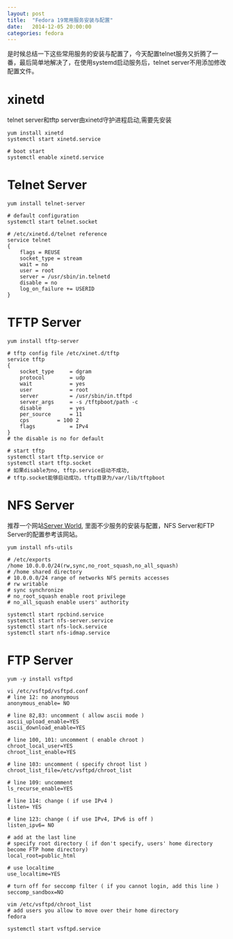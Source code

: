 ```yaml
---
layout: post
title:  "Fedora 19常用服务安装与配置"
date:   2014-12-05 20:00:00
categories: fedora
---
```


是时候总结一下这些常用服务的安装与配置了，今天配置telnet服务又折腾了一番，最后简单地解决了，在使用systemd启动服务后，telnet server不用添加修改配置文件。

xinetd
======
telnet server和tftp server由xinetd守护进程启动,需要先安装

	yum install xinetd
	systemctl start xinetd.service

	# boot start
	systemctl enable xinetd.service

Telnet Server
=============

	yum install telnet-server

	# default configuration
	systemctl start telnet.socket

	# /etc/xinetd.d/telnet reference
	service telnet
	{
		flags = REUSE
		socket_type = stream
		wait = no
		user = root
		server = /usr/sbin/in.telnetd
		disable = no
		log_on_failure += USERID
	}

TFTP Server
===========

	yum install tftp-server

	# tftp config file /etc/xinet.d/tftp
	service tftp
	{
		socket_type		= dgram
		protocol		= udp
		wait			= yes
		user			= root
		server			= /usr/sbin/in.tftpd
		server_args		= -s /tftpboot/path -c
		disable			= yes
		per_source		= 11
		cps			= 100 2
		flags			= IPv4
	}
	# the disable is no for default

	# start tftp
	systemctl start tftp.service or
	systemctl start tftp.socket
	# 如果disable为no, tftp.service启动不成功,
	# tftp.socket能够启动成功，tftp目录为/var/lib/tftpboot

NFS Server
==========
推荐一个网站[Server World][server-world-url], 里面不少服务的安装与配置，NFS Server和FTP Server的配置参考该网站。

[server-world-url]:http://www.server-world.info/en/note?os=Fedora_19&p=nfs&f=1

	yum install nfs-utils

	# /etc/exports
	/home 10.0.0.0/24(rw,sync,no_root_squash,no_all_squash)
	# /home shared directory
	# 10.0.0.0/24 range of networks NFS permits accesses
	# rw writable
	# sync synchronize
	# no_root_squash enable root privilege
	# no_all_squash enable users' authority

	systemctl start rpcbind.service
	systemctl start nfs-server.service
	systemctl start nfs-lock.service
	systemctl start nfs-idmap.service

FTP Server
==========

	yum -y install vsftpd

	vi /etc/vsftpd/vsftpd.conf
	# line 12: no anonymous
	anonymous_enable= NO

	# line 82,83: uncomment ( allow ascii mode )
	ascii_upload_enable=YES
	ascii_download_enable=YES

	# line 100, 101: uncomment ( enable chroot )
	chroot_local_user=YES
	chroot_list_enable=YES

	# line 103: uncomment ( specify chroot list )
	chroot_list_file=/etc/vsftpd/chroot_list

	# line 109: uncomment
	ls_recurse_enable=YES

	# line 114: change ( if use IPv4 )
	listen= YES

	# line 123: change ( if use IPv4, IPv6 is off )
	listen_ipv6= NO

	# add at the last line
	# specify root directory ( if don't specify, users' home directory become FTP home directory)
	local_root=public_html

	# use localtime
	use_localtime=YES

	# turn off for seccomp filter ( if you cannot login, add this line )
	seccomp_sandbox=NO

	vim /etc/vsftpd/chroot_list
	# add users you allow to move over their home directory
	fedora

	systemctl start vsftpd.service
